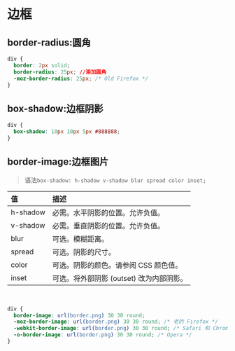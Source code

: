 # 边框

## border-radius:圆角

```css
div {
  border: 2px solid;
  border-radius: 25px; //添加圆角
  -moz-border-radius: 25px; /* Old Firefox */
}
```

## box-shadow:边框阴影

```css
div {
  box-shadow: 10px 10px 5px #888888;
}
```

## border-image:边框图片

> 语法`box-shadow: h-shadow v-shadow blur spread color inset;`

| 值       | 描述                                     |
| :------- | :--------------------------------------- |
| h-shadow | 必需。水平阴影的位置。允许负值。         |
| v-shadow | 必需。垂直阴影的位置。允许负值。         |
| blur     | 可选。模糊距离。                         |
| spread   | 可选。阴影的尺寸。                       |
| color    | 可选。阴影的颜色。请参阅 CSS 颜色值。    |
| inset    | 可选。将外部阴影 (outset) 改为内部阴影。 |

<br/>

```css
div {
  border-image: url(border.png) 30 30 round;
  -moz-border-image: url(border.png) 30 30 round; /* 老的 Firefox */
  -webkit-border-image: url(border.png) 30 30 round; /* Safari 和 Chrome */
  -o-border-image: url(border.png) 30 30 round; /* Opera */
}
```

